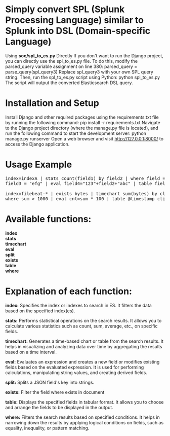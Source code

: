 # **Simply convert SPL (Splunk Processing Language) similar to Splunk into DSL (Domain-specific Language)**

Using **soc/spl_to_es.py** Directly If you don't want to run the Django
project,  
you can directly use the spl_to_es.py file. To do this, modify the
parsed_query variable assignment on line 380: parsed_query =
parse_query(spl_query3) Replace spl_query3 with your own SPL query
string. Then, run the spl_to_es.py script using Python: python
spl_to_es.py The script will output the converted Elasticsearch DSL
query.


# **Installation and Setup**

Install Django and other required packages using the requirements.txt
file by running the following command: pip install -r requirements.txt
Navigate to the Django project directory (where the manage.py file is
located), and run the following command to start the development server:
python manage.py runserver Open a web browser and visit
http://127.0.0.1:8000/ to access the Django application.


# **Usage Example**

<pre>
index=indexA | stats count(field1) by field2 | where field = "abc" or
field3 = "efg" | eval field4="123"+field2+"abc" | table field1 field2

index=filebeat-* | exists bytes | timechart sum(bytes) by clientip |
where sum > 1000 | eval cnt=sum * 100 | table @timestamp clientip cnt
</pre>

# **Available functions:**
**index  
stats  
timechart  
eval  
split  
exists  
table  
where**


# **Explanation of each function:**

**index:** Specifies the index or indexes to search in ES. It filters the
data based on the specified index(es).

**stats:** Performs statistical operations on the search results. It allows
you to calculate various statistics such as count, sum, average, etc.,
on specific fields.

**timechart:** Generates a time-based chart or table from the search
results. It helps in visualizing and analyzing data over time by
aggregating the results based on a time interval.

**eval:** Evaluates an expression and creates a new field or modifies
existing fields based on the evaluated expression. It is used for
performing calculations, manipulating string values, and creating
derived fields.

**split:** Splits a JSON field's key into strings.

**exists:** Filter the field where exists in document

**table:** Displays the specified fields in tabular format. It allows you to
choose and arrange the fields to be displayed in the output.

**where:** Filters the search results based on specified conditions. It
helps in narrowing down the results by applying logical conditions on
fields, such as equality, inequality, or pattern matching.

```

```


